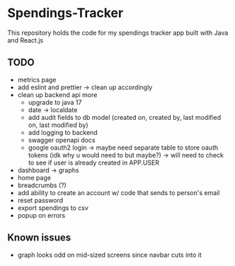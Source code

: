 # Spendings-Tracker
This repository holds the code for my spendings tracker app built with Java and React.js

## TODO
- metrics page
- add eslint and prettier -> clean up accordingly
- clean up backend api more
    - upgrade to java 17
    - date -> localdate
    - add audit fields to db model (created on, created by, last modified on, last modified by)
    - add logging to backend
    - swagger openapi docs
    - google oauth2 login -> maybe need separate table to store oauth tokens (idk why u would need to but maybe?) -> will need to check to see if user is already created in APP.USER
- dashboard -> graphs
- home page
- breadcrumbs (?)
- add ability to create an account w/ code that sends to person's email
- reset password
- export spendings to csv
- popup on errors

## Known issues
- graph looks odd on mid-sized screens since navbar cuts into it
